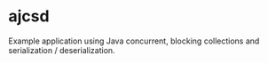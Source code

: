 # ajcsd
Example application using Java concurrent, blocking collections and serialization / deserialization.
